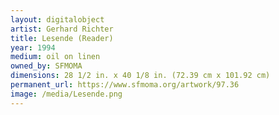 ```yaml
---
layout: digitalobject
artist: Gerhard Richter
title: Lesende (Reader)
year: 1994
medium: oil on linen
owned_by: SFMOMA
dimensions: 28 1/2 in. x 40 1/8 in. (72.39 cm x 101.92 cm)
permanent_url: https://www.sfmoma.org/artwork/97.36
image: /media/Lesende.png
---
```



